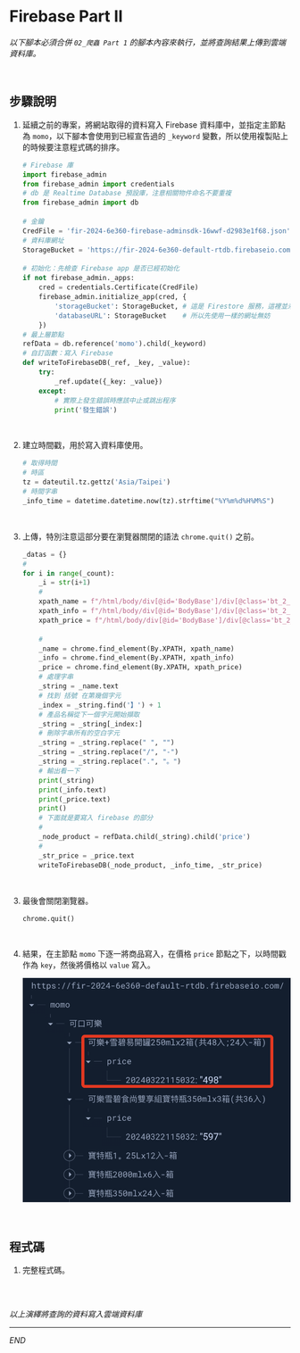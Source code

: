 # Firebase Part II

_以下腳本必須合併 `02_爬蟲 Part 1` 的腳本內容來執行，並將查詢結果上傳到雲端資料庫。_

<br>

## 步驟說明

1. 延續之前的專案，將網站取得的資料寫入 Firebase 資料庫中，並指定主節點為 `momo`，以下腳本會使用到已經宣告過的 `_keyword` 變數，所以使用複製貼上的時候要注意程式碼的排序。

    ```python
    # Firebase 庫
    import firebase_admin
    from firebase_admin import credentials
    # db 是 Realtime Database 預設庫，注意相關物件命名不要重複
    from firebase_admin import db

    # 金鑰
    CredFile = 'fir-2024-6e360-firebase-adminsdk-16wwf-d2983e1f68.json'
    # 資料庫網址
    StorageBucket = 'https://fir-2024-6e360-default-rtdb.firebaseio.com/'

    # 初始化：先檢查 Firebase app 是否已經初始化
    if not firebase_admin._apps:
        cred = credentials.Certificate(CredFile)
        firebase_admin.initialize_app(cred, {
            'storageBucket': StorageBucket, # 這是 Firestore 服務，這裡並未使用
            'databaseURL': StorageBucket    # 所以先使用一樣的網址無妨
        })
    # 最上層節點
    refData = db.reference('momo').child(_keyword)
    # 自訂函數：寫入 Firebase
    def writeToFirebaseDB(_ref, _key, _value):
        try:
            _ref.update({_key: _value})
        except:
            # 實際上發生錯誤時應該中止或跳出程序
            print('發生錯誤')
    ```

<br>

2. 建立時間戳，用於寫入資料庫使用。

    ```python
    # 取得時間
    # 時區
    tz = dateutil.tz.gettz('Asia/Taipei')
    # 時間字串
    _info_time = datetime.datetime.now(tz).strftime("%Y%m%d%H%M%S")
    ```

<br>

3. 上傳，特別注意這部分要在瀏覽器關閉的語法 `chrome.quit()` 之前。

    ```python
    _datas = {}
    #
    for i in range(_count):
        _i = str(i+1)
        #
        xpath_name = f"/html/body/div[@id='BodyBase']/div[@class='bt_2_layout searchbox searchListArea selectedtop']/div[@class='searchPrdListArea bookList']/div[@id='columnType']/ul[@class='clearfix']/li[{_i}]/a[@class='goodsUrl']/div[@class='prdInfoWrap']/div[@class='prdNameTitle']/h3[@class='prdName']"
        xpath_info = f"/html/body/div[@id='BodyBase']/div[@class='bt_2_layout searchbox searchListArea selectedtop']/div[@class='searchPrdListArea bookList']/div[@id='columnType']/ul[@class='clearfix']/li[{_i}]/a[@class='goodsUrl']/div[@class='prdInfoWrap']/p[@class='sloganTitle']"
        xpath_price = f"/html/body/div[@id='BodyBase']/div[@class='bt_2_layout searchbox searchListArea selectedtop']/div[@class='searchPrdListArea bookList']/div[@id='columnType']/ul[@class='clearfix']/li[{_i}]/a[@class='goodsUrl']/div[@class='prdInfoWrap']/p[@class='money']/span[@class='price']/b"

        #
        _name = chrome.find_element(By.XPATH, xpath_name)
        _info = chrome.find_element(By.XPATH, xpath_info)
        _price = chrome.find_element(By.XPATH, xpath_price)
        # 處理字串
        _string = _name.text
        # 找到 括號 在第幾個字元
        _index = _string.find('】') + 1
        # 產品名稱從下一個字元開始擷取
        _string = _string[_index:]
        # 刪除字串所有的空白字元
        _string = _string.replace(" ", "")
        _string = _string.replace("/", "-")
        _string = _string.replace(".", "。")
        # 輸出看一下
        print(_string)
        print(_info.text)
        print(_price.text)
        print()
        # 下面就是要寫入 firebase 的部分
        #
        _node_product = refData.child(_string).child('price')
        #
        _str_price = _price.text
        writeToFirebaseDB(_node_product, _info_time, _str_price)
    ```

<br>

3. 最後會關閉瀏覽器。

    ```python
    chrome.quit()
    ```

<br>

4. 結果，在主節點 `momo` 下逐一將商品寫入，在價格 `price` 節點之下，以時間戳作為 `key`，然後將價格以 `value` 寫入。

    ![](images/img_38.png)

<br>

## 程式碼

1. 完整程式碼。

```python


```

<br>

_以上演繹將查詢的資料寫入雲端資料庫_

___

_END_